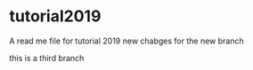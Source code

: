 # tutorial2019
A read me file for tutorial 2019
new chabges for the new branch

this is a third branch
